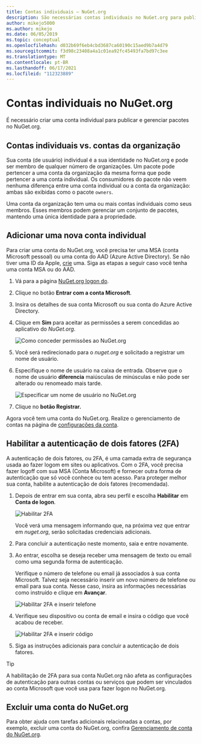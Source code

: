 ```yaml
---
title: Contas individuais – NuGet.org
description: São necessárias contas individuais no NuGet.org para publicar pacotes
author: mikejo5000
ms.author: mikejo
ms.date: 06/05/2019
ms.topic: conceptual
ms.openlocfilehash: d032b69f6eb4cbd3687ca60190c15aed9b7a4d79
ms.sourcegitcommit: f3d98c23408a4a1c01ea92fc45493fa7bd97c3ee
ms.translationtype: MT
ms.contentlocale: pt-BR
ms.lasthandoff: 06/17/2021
ms.locfileid: "112323889"
---
```

# <a name="individual-accounts-on-nugetorg"></a>Contas individuais no NuGet.org

É necessário criar uma conta individual para publicar e gerenciar pacotes no NuGet.org.

## <a name="individual-accounts-vs-organization-accounts"></a>Contas individuais vs. contas da organização

Sua conta (de usuário) individual é a sua identidade no NuGet.org e pode ser membro de qualquer número de organizações. Um pacote pode pertencer a uma conta da organização da mesma forma que pode pertencer a uma conta individual. Os consumidores do pacote não veem nenhuma diferença entre uma conta individual ou a conta da organização: ambas são exibidas como o pacote `owners`.

Uma conta da organização tem uma ou mais contas individuais como seus membros. Esses membros podem gerenciar um conjunto de pacotes, mantendo uma única identidade para a propriedade.

## <a name="add-a-new-individual-account"></a>Adicionar uma nova conta individual

Para criar uma conta do NuGet.org, você precisa ter uma MSA (conta Microsoft pessoal) ou uma conta do AAD (Azure Active Directory). Se não tiver uma ID da Apple, [crie](https://signup.live.com) uma. Siga as etapas a seguir caso você tenha uma conta MSA ou do AAD.

1. Vá para a página [NuGet.org logon do](https://www.nuget.org/users/account/LogOn).

1. Clique no botão **Entrar com a conta Microsoft**.

1. Insira os detalhes de sua conta Microsoft ou sua conta do Azure Active Directory.

1. Clique em **Sim** para aceitar as permissões a serem concedidas ao aplicativo do *NuGet.org*.

   ![Como conceder permissões ao NuGet.org](media/nuget-org-permissions.png)

1. Você será redirecionado para o *nuget.org* e solicitado a registrar um nome de usuário.

1. Especifique o nome de usuário na caixa de entrada. Observe que o nome de usuário **diferencia** maiúsculas de minúsculas e não pode ser alterado ou renomeado mais tarde.

   ![Especificar um nome de usuário no NuGet.org](media/nuget-org-register.png) 

1. Clique no **botão Registrar.**

Agora você tem uma conta do NuGet.org. Realize o gerenciamento de contas na página de [configurações da conta](https://www.nuget.org/account).

## <a name="enable-two-factor-authentication-2fa"></a>Habilitar a autenticação de dois fatores (2FA)

A autenticação de dois fatores, ou 2FA, é uma camada extra de segurança usada ao fazer logom em sites ou aplicativos. Com o 2FA, você precisa fazer logoff com sua MSA (Conta Microsoft) e fornecer outra forma de autenticação que só você conhece ou tem acesso. Para proteger melhor sua conta, habilite a autenticação de dois fatores (recomendada).

1. Depois de entrar em sua conta, abra seu perfil e escolha **Habilitar** em **Conta de logon**.

   ![Habilitar 2FA](media/nuget-org-register-2fa.png)

   Você verá uma mensagem informando que, na próxima vez que entrar em *nuget.org*, serão solicitadas credenciais adicionais.

2. Para concluir a autenticação neste momento, saia e entre novamente.

3. Ao entrar, escolha se deseja receber uma mensagem de texto ou email como uma segunda forma de autenticação.

   Verifique o número de telefone ou email já associados à sua conta Microsoft. Talvez seja necessário inserir um novo número de telefone ou email para sua conta. Nesse caso, insira as informações necessárias como instruído e clique em **Avançar**.

   ![Habilitar 2FA e inserir telefone](media/nuget-org-sign-in-2fa.png)

4. Verifique seu dispositivo ou conta de email e insira o código que você acabou de receber.

   ![Habilitar 2FA e inserir código](media/nuget-org-enter-code-2fa.png)

5. Siga as instruções adicionais para concluir a autenticação de dois fatores.

> [!Tip]
> A habilitação de 2FA para sua conta NuGet.org não afeta as configurações de autenticação para outras contas ou serviços que podem ser vinculados ao conta Microsoft que você usa para fazer logon no NuGet.org.

## <a name="delete-a-nugetorg-account"></a>Excluir uma conta do NuGet.org

Para obter ajuda com tarefas adicionais relacionadas a contas, por exemplo, excluir uma conta do NuGet.org, confira [Gerenciamento de conta do NuGet.org](/nuget/nuget-org/nuget-org-faq#nuget.org-account-management).
